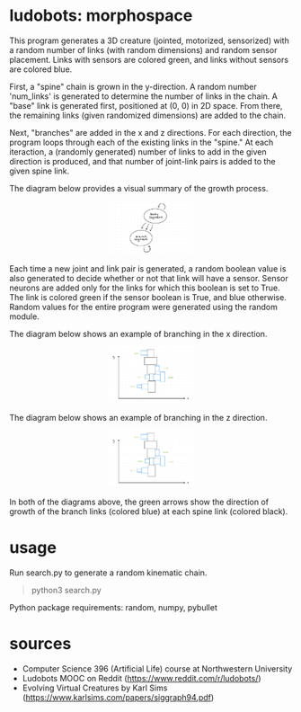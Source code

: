 # ludobots: morphospace
This program generates a 3D creature (jointed, motorized, sensorized) with a random number of links (with random dimensions) and random sensor placement. Links with sensors are colored green, and links without sensors are colored blue.

First, a "spine" chain is grown in the y-direction. A random number 'num_links' is generated to determine the number of links in the chain. A "base" link is generated first, positioned at (0, 0) in 2D space. From there, the remaining links (given randomized dimensions) are added to the chain. 

Next, "branches" are added in the x and z directions. For each direction, the program loops through each of the existing links in the "spine." At each iteraction, a (randomly generated) number of links to add in the given direction is produced, and that number of joint-link pairs is added to the given spine link.

The diagram below provides a visual summary of the growth process.
<p align="center">
    <img src="./sims-diag.jpg" width="30%" height="30%"/>
</p>

Each time a new joint and link pair is generated, a random boolean value is also generated to decide whether or not that link will have a sensor. Sensor neurons are added only for the links for which this boolean is set to True. The link is colored green if the sensor boolean is True, and blue otherwise. Random values for the entire program were generated using the random module.

The diagram below shows an example of branching in the x direction.
<p align="center">
    <img src="./x-graph.jpg" width="30%" height="30%"/>
</p>
The diagram below shows an example of branching in the z direction.
<p align="center">
    <img src="./x-graph.jpg" width="30%" height="30%"/>
</p>
In both of the diagrams above, the green arrows show the direction of growth of the branch links (colored blue) at each spine link (colored black).


# usage
Run search.py to generate a random kinematic chain.
>python3 search.py

Python package requirements: random, numpy, pybullet

# sources
- Computer Science 396 (Artificial Life) course at Northwestern University
- Ludobots MOOC on Reddit (https://www.reddit.com/r/ludobots/)
- Evolving Virtual Creatures by Karl Sims (https://www.karlsims.com/papers/siggraph94.pdf)
